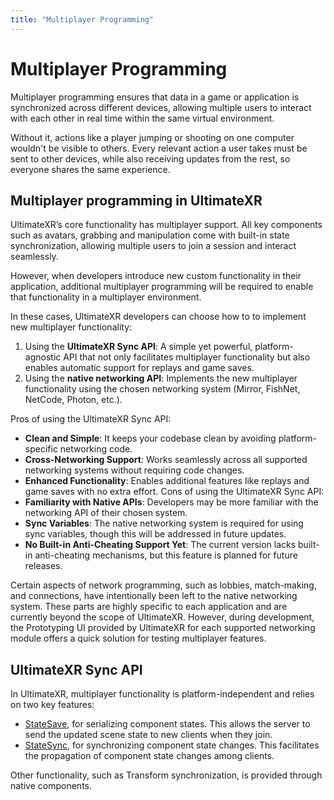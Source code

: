 ```yaml
---
title: "Multiplayer Programming"
---
```


# Multiplayer Programming

Multiplayer programming ensures that data in a game or application is synchronized across different devices, allowing multiple users to interact with each other in real time within the same virtual environment.

Without it, actions like a player jumping or shooting on one computer wouldn't be visible to others. Every relevant action a user takes must be sent to other devices, while also receiving updates from the rest, so everyone shares the same experience.

## Multiplayer programming in UltimateXR

UltimateXR’s core functionality has multiplayer support. All key components such as avatars, grabbing and manipulation come with built-in state synchronization, allowing multiple users to join a session and interact seamlessly.

However, when developers introduce new custom functionality in their application, additional multiplayer programming will be required to enable that functionality in a multiplayer environment.

In these cases, UltimateXR developers can choose how to to implement new multiplayer functionality:

1) Using the **UltimateXR Sync API**: A simple yet powerful, platform-agnostic API that not only facilitates multiplayer functionality but also enables automatic support for replays and game saves.
2) Using the **native networking API**: Implements the new multiplayer functionality using the chosen networking system (Mirror, FishNet, NetCode, Photon, etc.).

Pros of using the UltimateXR Sync API:
  - **Clean and Simple**: It keeps your codebase clean by avoiding platform-specific networking code.
  - **Cross-Networking Support**: Works seamlessly across all supported networking systems without requiring code changes.
  - **Enhanced Functionality**: Enables additional features like replays and game saves with no extra effort.
Cons of using the UltimateXR Sync API:
  - **Familiarity with Native APIs**: Developers may be more familiar with the networking API of their chosen system.
  - **Sync Variables**: The native networking system is required for using sync variables, though this will be addressed in future updates.
  - **No Built-in Anti-Cheating Support Yet**: The current version lacks built-in anti-cheating mechanisms, but this feature is planned for future releases.

Certain aspects of network programming, such as lobbies, match-making, and connections, have intentionally been left to the native networking system. These parts are highly specific to each application and are currently beyond the scope of UltimateXR. However, during development, the Prototyping UI provided by UltimateXR for each supported networking module offers a quick solution for testing multiplayer features.

## UltimateXR Sync API

In UltimateXR, multiplayer functionality is platform-independent and relies on two key features:
- [StateSave](/docs/programming-guide/state-serialization-and-synchronization-statesave), for serializing component states. This allows the server to send the updated scene state to new clients when they join.
- [StateSync](/docs/programming-guide/state-serialization-and-synchronization-statesync), for synchronizing component state changes. This facilitates the propagation of component state changes among clients.

Other functionality, such as Transform synchronization, is provided through native components.

